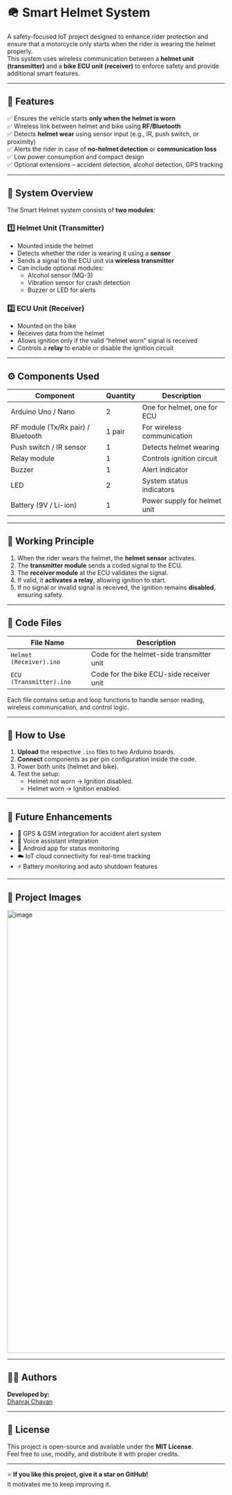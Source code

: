 # 🪖 Smart Helmet System

A safety-focused IoT project designed to enhance rider protection and ensure that a motorcycle only starts when the rider is wearing the helmet properly.  
This system uses wireless communication between a **helmet unit (transmitter)** and a **bike ECU unit (receiver)** to enforce safety and provide additional smart features.

---

## 🚀 Features

✅ Ensures the vehicle starts **only when the helmet is worn**  
✅ Wireless link between helmet and bike using **RF/Bluetooth**  
✅ Detects **helmet wear** using sensor input (e.g., IR, push switch, or proximity)  
✅ Alerts the rider in case of **no-helmet detection** or **communication loss**  
✅ Low power consumption and compact design  
✅ Optional extensions – accident detection, alcohol detection, GPS tracking  

---

## 🧩 System Overview

The Smart Helmet system consists of **two modules**:

### 1️⃣ Helmet Unit (Transmitter)
- Mounted inside the helmet  
- Detects whether the rider is wearing it using a **sensor**  
- Sends a signal to the ECU unit via **wireless transmitter**  
- Can include optional modules:
  - Alcohol sensor (MQ-3)
  - Vibration sensor for crash detection
  - Buzzer or LED for alerts

### 2️⃣ ECU Unit (Receiver)
- Mounted on the bike  
- Receives data from the helmet  
- Allows ignition only if the valid “helmet worn” signal is received  
- Controls a **relay** to enable or disable the ignition circuit  

---

## ⚙️ Components Used

| Component | Quantity | Description |
|------------|-----------|-------------|
| Arduino Uno / Nano | 2 | One for helmet, one for ECU |
| RF module (Tx/Rx pair) / Bluetooth | 1 pair | For wireless communication |
| Push switch / IR sensor | 1 | Detects helmet wearing |
| Relay module | 1 | Controls ignition circuit |
| Buzzer | 1 | Alert indicator |
| LED | 2 | System status indicators |
| Battery (9V / Li-ion) | 1 | Power supply for helmet unit |

---

## 🔌 Working Principle

1. When the rider wears the helmet, the **helmet sensor** activates.  
2. The **transmitter module** sends a coded signal to the ECU.  
3. The **receiver module** at the ECU validates the signal.  
4. If valid, it **activates a relay**, allowing ignition to start.  
5. If no signal or invalid signal is received, the ignition remains **disabled**, ensuring safety.

---

## 🧠 Code Files

| File Name | Description |
|------------|-------------|
| `Helmet (Receiver).ino` | Code for the helmet-side transmitter unit |
| `ECU (Transmitter).ino` | Code for the bike ECU-side receiver unit |

Each file contains setup and loop functions to handle sensor reading, wireless communication, and control logic.

---

## 🔧 How to Use

1. **Upload** the respective `.ino` files to two Arduino boards.  
2. **Connect** components as per pin configuration inside the code.  
3. Power both units (helmet and bike).  
4. Test the setup:
   - Helmet not worn → Ignition disabled.  
   - Helmet worn → Ignition enabled.  

---

## 🔋 Future Enhancements

- 📍 GPS & GSM integration for accident alert system  
- 💬 Voice assistant integration  
- 📱 Android app for status monitoring  
- ☁️ IoT cloud connectivity for real-time tracking  
- ⚡ Battery monitoring and auto shutdown features  

---

## 📸 Project Images

<img width="1536" height="1024" alt="image" src="https://github.com/user-attachments/assets/8c124adb-3022-4300-b143-15c20a2554e6" />


---

## 🧑‍💻 Authors

**Developed by:**  
[Dhanraj Chavan](https://github.com/DhanrajjChavan)

---

## 🏁 License

This project is open-source and available under the **MIT License**.  
Feel free to use, modify, and distribute it with proper credits.

---

⭐ **If you like this project, give it a star on GitHub!**  
It motivates me to keep improving it.
